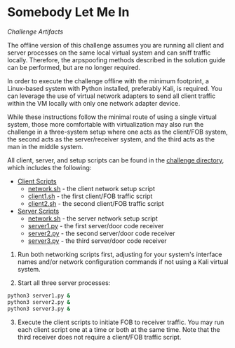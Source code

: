 # Somebody Let Me In

_Challenge Artifacts_

The offline version of this challenge assumes you are running all client and server processes on the same local virtual system and can sniff traffic locally. Therefore, the arpspoofing methods described in the solution guide can be performed, but are no longer required.

In order to execute the challenge offline with the minimum footprint, a Linux-based system with Python installed, preferably Kali, is required. You can leverage the use of virtual network adapters to send all client traffic within the VM locally with only one network adapter device.

While these instructions follow the minimal route of using a single virtual system, those more comfortable with virtualization may also run the challenge in a three-system setup where one acts as the client/FOB system, the second acts as the server/receiver system, and the third acts as the man in the middle system. 

All client, server, and setup scripts can be found in the [challenge directory](.), which includes the following:

- [Client Scripts](./client)
  - [network.sh](./client/network.sh) - the client network setup script
  -	[client1.sh](./client/client1.sh) - the first client/FOB traffic script
  -	[client2.sh](./client/client2.sh) - the second client/FOB traffic script
- [Server Scripts](./server)
  - [network.sh](./server/network.sh) - the server network setup script
  -	[server1.py](./server/server1.py) - the first server/door code receiver
  -	[server2.py](./server/server2.py) - the second server/door code receiver
  - [server3.py](./server/server3.py) - the third server/door code receiver

1. Run both networking scripts first, adjusting for your system's interface names and/or network configuration commands if not using a Kali virtual system.

2. Start all three server processes:
```bash
python3 server1.py &
python3 server2.py &
python3 server3.py &
```

3. Execute the client scripts to initiate FOB to receiver traffic. You may run each client script one at a time or both at the same time. Note that the third receiver does not require a client/FOB traffic script.
